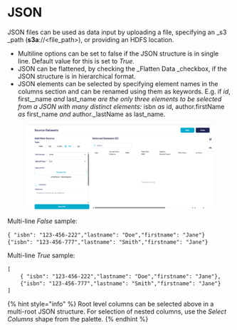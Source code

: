 # JSON

JSON files can be used as data input by uploading a file, specifying an \_s3 \_path (**s3a**://\<file\_path>), or providing an HDFS location.

* Multiline options can be set to false if the JSON structure is in single line. Default value for this is set to _True._
* JSON can be flattened, by checking the \_Flatten Data \_checkbox, if the JSON structure is in hierarchical format.
* JSON elements can be selected by specifying element names in the columns section and can be renamed using them as keywords. E.g. if _id_, first\_\_name _and_ last\_name _are the only three elements to be selected from a JSON with many distinct elements:_ isbn _as_ id, author.firstName _as_ first\_name _and_ author.\_lastName as last\_name.

<figure><img src="../../../../../.gitbook/assets/image (105).png" alt=""><figcaption></figcaption></figure>

Multi-line _False_ sample:

```
{ "isbn": "123-456-222","lastname": "Doe","firstname": "Jane"}
{"isbn": "123-456-777","lastname": "Smith","firstname": "Jane"}
```

Multi-line _True_ sample:

```
[
	{ "isbn": "123-456-222","lastname": "Doe","firstname": "Jane"},
	{"isbn": "123-456-777","lastname": "Smith","firstname": "Jane"}
]
```

{% hint style="info" %}
Root level columns can be selected above in a multi-root JSON structure. For selection of nested columns, use the _Select Columns_ shape from the palette.
{% endhint %}
